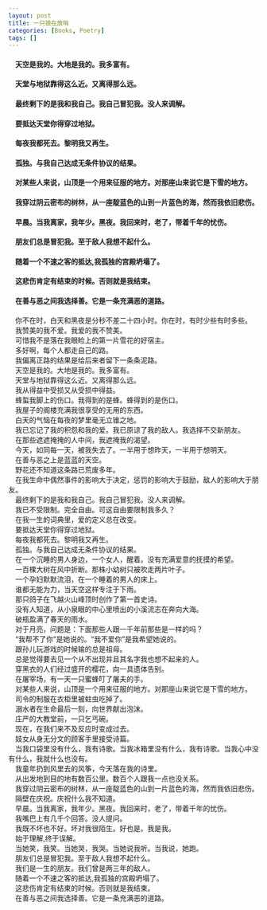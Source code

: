 ```yaml
---
layout: post
title: 一只狼在放哨
categories: [Books, Poetry]
tags: []
---
```

#### &#8195;天空是我的。大地是我的。我多富有。                                              
#### &#8195;天堂与地狱靠得这么近。又离得那么远。                                                
#### &#8195;最终剩下的是我和我自己。我自己冒犯我。没人来调解。                                                
#### &#8195;要抵达天堂你得穿过地狱。                                                
#### &#8195;每夜我都死去。黎明我又再生。                                                
#### &#8195;孤独。与我自己达成无条件协议的结果。                                            
#### &#8195;对某些人来说，山顶是一个用来征服的地方。对那座山来说它是下雪的地方。                                                
#### &#8195;我穿过阴云密布的树林，从一座靛蓝色的山到一片蓝色的海，然而我依旧悲伤。                                                
#### &#8195;早晨。当我离家，我年少。黑夜。我回来时，老了，带着千年的忧伤。                                                
#### &#8195;朋友们总是冒犯我。至于敌人我想不起什么。                                                
#### &#8195;随着一个不速之客的抵达,我孤独的宫殿坍塌了。                                                
#### &#8195;这悲伤肯定有结束的时候。否则就是我结束。                                                
#### &#8195;在善与恶之间我选择善。它是一条充满恶的道路。                                              
<!-- more -->
&#8195;你不在时，白天和黑夜是分秒不差二十四小时。你在时，有时少些有时多些。               
&#8195;我赞美的我不爱。我爱的我不赞美。               
&#8195;可惜我不是落在我眼睑上的第一片雪花的好宿主。               
&#8195;多好啊，每个人都走自己的路。               
&#8195;我偏离正路的结果是给后来者留下一条条泥路。               
&#8195;天空是我的。大地是我的。我多富有。               
&#8195;天堂与地狱靠得这么近。又离得那么远。               
&#8195;我从得益中受损又从受损中得益。               
&#8195;蜂蜇我脚上的伤口。我得到的是蜂。蜂得到的是伤口。               
&#8195;我屋子的阁楼充满我很享受的无用的东西。               
&#8195;白天的气恼在每夜的梦里毫无立锥之地。               
&#8195;我已忘记了我的积怨和我的爱。我已原谅了我的敌人。我选择不交新朋友。               
&#8195;在那些遮遮掩掩的人中间，我遮掩我的渴望。               
&#8195;今天，如同每一天，被我失去了。一半用于想昨天，一半用于想明天。               
&#8195;在善与恶之上是蓝蓝的天空。               
&#8195;野花还不知道这条路已荒废多年。               
&#8195;在我生命中偶然事件的影响大于决定，惩罚的影响大于鼓励，敌人的影响大于朋友。               
&#8195;最终剩下的是我和我自己。我自己冒犯我。没人来调解。               
&#8195;我已不受限制。完全自由。可这自由要限制我多久？               
&#8195;在我一生的词典里，爱的定义总在改变。               
&#8195;要抵达天堂你得穿过地狱。               
&#8195;每夜我都死去。黎明我又再生。               
&#8195;孤独。与我自己达成无条件协议的结果。                  
&#8195;在一个沉睡的男人身边，一个女人，醒着。没有充满爱意的抚摸的希望。               
&#8195;一百棵大树在风中折断。那株小幼树只被吹走两片叶子。               
&#8195;一个孕妇默默流泪，在一个睡着的男人的床上。               
&#8195;谁都无能为力，当天空这样专注于下雨。               
&#8195;那只鸽子在飞越火山峰顶时创作了第一首史诗。               
&#8195;没有人知道，从小泉眼的中心里喷出的小溪流志在奔向大海。               
&#8195;破瓶盈满了春天的雨水。               
&#8195;对于月亮，问题是：下面那些人跟一千年前那些是一样的吗？               
&#8195;“我帮不了你”是她说的。“我不爱你”是我希望她说的。               
&#8195;跟孙儿玩游戏的时候输的总是祖母。               
&#8195;总是觉得要去见一个从不出现并且其名字我也想不起来的人。                            
&#8195;穿黑衣的人们经过盛开的樱花，向一具遗体告别。               
&#8195;在屠宰场，有一天一只蜜蜂叮了屠夫的手。               
&#8195;对某些人来说，山顶是一个用来征服的地方。对那座山来说它是下雪的地方。               
&#8195;司令的制服在衣柜里被蛀虫吃掉了。               
&#8195;溺水者在生命最后一刻，向世界献出泡沫。               
&#8195;庄严的大教堂前，一只乞丐碗。               
&#8195;现在，在我们来不及反应时变成过去。               
&#8195;妓女从身无分文的顾客手里接受诗篇。               
&#8195;当我口袋里没有什么，我有诗歌。当我冰箱里没有什么，我有诗歌。当我心中没有什么，我就什么也没有。               
&#8195;我童年扔到风里去的风筝，今天落在我的诗里。               
&#8195;从出发地到目的地有数百公里。数百个人跟我一点也没关系。               
&#8195;我穿过阴云密布的树林，从一座靛蓝色的山到一片蓝色的海，然而我依旧悲伤。               
&#8195;隔壁在庆祝。庆祝什么我不知道。               
&#8195;早晨。当我离家，我年少。黑夜。我回来时，老了，带着千年的忧伤。               
&#8195;我嘴巴上有几千个回答。没人提问。               
&#8195;我既不坏也不好。坏对我很陌生。好也是。我是我。               
&#8195;始于理解,终于误解。               
&#8195;当她笑，我笑。当她哭，我哭。当她说我听。当我说，她跑。               
&#8195;朋友们总是冒犯我。至于敌人我想不起什么。               
&#8195;我们是一生的朋友。我们曾是两三年的敌人。               
&#8195;随着一个不速之客的抵达,我孤独的宫殿坍塌了。               
&#8195;这悲伤肯定有结束的时候。否则就是我结束。               
&#8195;在善与恶之间我选择善。它是一条充满恶的道路。               
